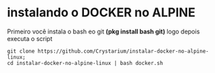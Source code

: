 # instalando o <strong>DOCKER</strong> no <strong>ALPINE</strong>
Primeiro você instala o bash eo git <strong>(pkg install bash git)</strong> logo depois executa o script
```
git clone https://github.com/Crystarium/instalar-docker-no-alpine-linux;
cd instalar-docker-no-alpine-linux | bash docker.sh
```
